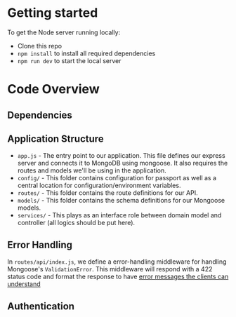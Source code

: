 

# Getting started

To get the Node server running locally:

- Clone this repo
- `npm install` to install all required dependencies
- `npm run dev` to start the local server

# Code Overview

## Dependencies


## Application Structure

- `app.js` - The entry point to our application. This file defines our express server and connects it to MongoDB using mongoose. It also requires the routes and models we'll be using in the application.
- `config/` - This folder contains configuration for passport as well as a central location for configuration/environment variables.
- `routes/` - This folder contains the route definitions for our API. 
- `models/` - This folder contains the schema definitions for our Mongoose models.
- `services/` - This plays as an interface role between domain model and controller (all logics should be put here).

## Error Handling

In `routes/api/index.js`, we define a error-handling middleware for handling Mongoose's `ValidationError`. This middleware will respond with a 422 status code and format the response to have [error messages the clients can understand](https://github.com/gothinkster/realworld/blob/master/API.md#errors-and-status-codes)

## Authentication

